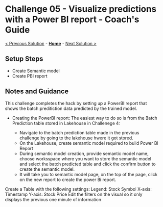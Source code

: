 # Challenge 05 - Visualize predictions with a Power BI report - Coach's Guide 

[< Previous Solution](./Solution-04.md) - **[Home](./README.md)** - [Next Solution >](./Solution-06.md)

## Setup Steps

- Create Semantic model
-  Create PBI report


## Notes and Guidance
This challenge completes the hack by setting up a PowerBI report that shows the batch preditiction data predicted by the trained model.

- Creating the PowerBI report: The easiest way to do so is from the Batch Prediction table stored in Lakehouse in Challenege 4:

  - Navigate to the batch prediction table made in the previous challenge by going to the lakehouse hwere it got stored.
  - On the Lakehouse, create semantic model required to build Power BI Report
  - During semantic model creation, provide semantic model name, choose worksspace where you want to store the semantic model and select the batch predicted table and click the confirm button to create the semantic model.
  - It will take you to semantic model page, on the top of the page, click on the new report to create the power Bi report.
 

Create a Table with the following settings:
Legend: Stock Symbol
X-axis: Timestamp
Y-axis: Stock Price
Edit the filters on the visual so it only displays the previous one minute of information
